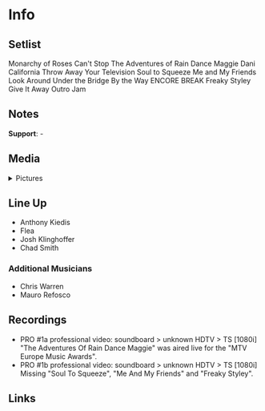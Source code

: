 # Info

## Setlist

Monarchy of Roses
Can't Stop
The Adventures of Rain Dance Maggie
Dani California
Throw Away Your Television
Soul to Squeeze
Me and My Friends
Look Around
Under the Bridge
By the Way
ENCORE BREAK
Freaky Styley
Give It Away
Outro Jam

## Notes

**Support**: -

## Media 

<details>
  <summary>Pictures</summary>
  <!--<img alt="Setlist" title="Setlist" src="_.jpg" height="200" />
  <img alt="Flyer" title="Flyer" src="_.jpg" height="200" />-->
</details>

## Line Up

* Anthony Kiedis
* Flea
* Josh Klinghoffer
* Chad Smith

### Additional Musicians

* Chris Warren  
* Mauro Refosco

## Recordings

* PRO #1a professional video: soundboard > unknown HDTV > TS [1080i] "The Adventures Of Rain Dance Maggie" was aired live for the "MTV Europe Music Awards".
* PRO #1b professional video: soundboard > unknown HDTV > TS [1080i] Missing "Soul To Squeeze", "Me And My Friends" and "Freaky Styley".

## Links